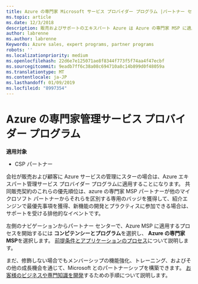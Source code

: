 ```yaml
---
title: Azure の専門家 Microsoft サービス プロバイダー プログラム |パートナー センター
ms.topic: article
ms.date: 12/3/2018
description: 販売およびサポートのエキスパート Azure は Azure の専門家 MSP に適用することができます。
author: labrenne
ms.author: labrenne
Keywords: Azure sales, expert programs, partner programs
robots: ''
ms.localizationpriority: medium
ms.openlocfilehash: 22d6e7e125071ae8f8344f773f5f74aa4f47ecbf
ms.sourcegitcommit: 9eadb7ff6c38a08c694710a8c14b899d0f48059a
ms.translationtype: MT
ms.contentlocale: ja-JP
ms.lasthandoff: 01/09/2019
ms.locfileid: "8997354"
---
```

# <a name="azure-expert-managed-services-provider-program"></a>Azure の専門家管理サービス プロバイダー プログラム

**適用対象**

- CSP パートナー

会社が販売および顧客に Azure サービスの管理にスターの場合は、Azure エキスパート管理サービス プロバイダー プログラムに適用することになります。 共同販売契約のこれらの優先順位は、azure の専門家 MSP パートナーが他のマイクロソフト パートナーからそれらを区別する専用のバッジを獲得して、紹介エンジンで最優先事項を獲得、新機能の開発とプラクティスに参加できる場合は、サポートを受ける排他的なイベントです。

左側のナビゲーションからパートナー センターで、Azure MSP に適用するプロセスを開始するには **コンピテンシーとプログラム**を選択し、 **Azure の専門家 MSP**を選択します。 [前提条件とアプリケーションのプロセス](https://partner.microsoft.com/membership/azure-expert-msp)について説明します。 

まだ、修飾しない場合でもメンバーシップの機能強化、トレーニング、およびその他の成長機会を通じて、Microsoft とのパートナーシップを構築できます。
[お客様のビジネスや専門知識を開発](https://partner.microsoft.com/membership/azure-expert-msp)するための手順について説明します。

